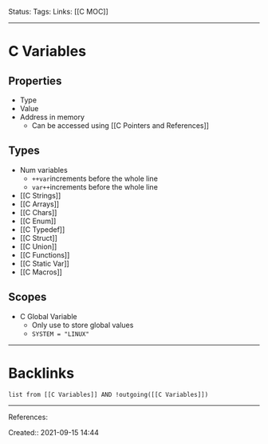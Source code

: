 Status: 
Tags: 
Links: [[C MOC]]
___
# C Variables
## Properties
- Type
- Value
- Address in memory
	- Can be accessed using [[C Pointers and References]]
## Types
- Num variables
	-   `++var`increments before the whole line
	-   `var++`increments before the whole line
- [[C Strings]]
- [[C Arrays]]
- [[C Chars]]
- [[C Enum]]
- [[C Typedef]]
- [[C Struct]]
- [[C Union]]
- [[C Functions]]
- [[C Static Var]]
- [[C Macros]]
## Scopes
- C Global Variable
	- Only use to store global values
	- `SYSTEM = "LINUX"`

___
# Backlinks
```dataview
list from [[C Variables]] AND !outgoing([[C Variables]])
```
___
References:

Created:: 2021-09-15 14:44
